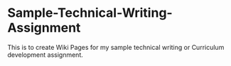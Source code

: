 # Sample-Technical-Writing-Assignment
This is to create Wiki Pages for my sample technical writing or Curriculum development assignment.
